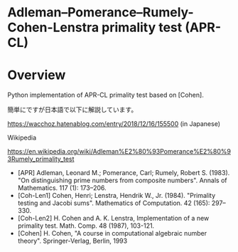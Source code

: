 # Adleman–Pomerance–Rumely-Cohen-Lenstra primality test (APR-CL)

# Overview

Python implementation of APR-CL primality test based on [Cohen].



簡単にですが日本語で以下に解説しています。

https://wacchoz.hatenablog.com/entry/2018/12/16/155500 (in Japanese)



Wikipedia

https://en.wikipedia.org/wiki/Adleman%E2%80%93Pomerance%E2%80%93Rumely_primality_test



- [APR] Adleman, Leonard M.; Pomerance, Carl; Rumely, Robert S. (1983). "On distinguishing prime numbers from composite numbers". Annals of Mathematics. 117 (1): 173–206.
- [Coh-Len1] Cohen, Henri; Lenstra, Hendrik W., Jr. (1984). "Primality testing and Jacobi sums". Mathematics of Computation. 42 (165): 297–330.
- [Coh-Len2] H. Cohen and A. K. Lenstra, Implementation of a new primality test. Math. Comp. 48 (1987), 103-121.
- [Cohen] H. Cohen, "A course in computational algebraic number theory". Springer-Verlag, Berlin, 1993